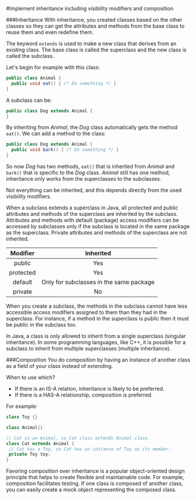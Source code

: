 #Implement inheritance including visibility modifiers and composition

###Inheritance
With inheritance, you created classes based on the other classes so they can get the attributes and methods from the base class to reuse them and even redefine them.

The keyword `extends` is used to make a new class that derives from an existing class. The base class is called the superclass and the new class is called the subclass.

Let's begin for example with this class:
````java
public class Animal {
  public void eat() { /* Do something */ }
}
````
A subclass can be:
````java
public class Dog extends Animal {
}
````
By inheriting from *Animal*, the *Dog* class automatically gets the method `eat()`. We can add a method to the class:
````java
public class Dog extends Animal {
  public void bark() { /* Do something */ }
}
````
So now *Dog* has two methods, `eat()` that is inherited from *Animal* and `bark()` that is specific to the *Dog* class. *Animal* still has one method, inheritance only works from the superclasses to the subclasses.

Not everything can be inherited, and this depends directly from the used visibility modifiers.

When a subclass extends a superclass in Java, all protected and public attributes and methods of the superclass are inherited by the subclass. Attributes and methods with default (package) access modifiers can be accessed by subclasses only if the subclass is located in the same package as the superclass. Private attributes and methods of the superclass are not inherited.

| Modifier | Inherited |
| :----------------: |:------------:|
| public | Yes |
| protected | Yes |
| default | Only for subclasses in the same package |
| private | No |

When you create a subclass, the methods in the subclass cannot have less accessible access modifiers assigned to them than they had in the superclass. For instance, if a method in the superclass is public then it must be public in the subclass too.

In Java, a class is only allowed to inherit from a single superclass (singular inheritance). In some programming languages, like C++, it is possible for a subclass to inherit from multiple superclasses (multiple inheritance).

###Composition
You do composition by having an instance of another class as a field of your class instead of extending.

When to use which?
* If there is an IS-A relation, inheritance is likely to be preferred.
* If there is a HAS-A relationship, composition is preferred.

For example:
````java
class Toy {} 

class Animal{} 

// Cat is an Animal, so Cat class extends Animal class.
class Cat extends Animal { 
 // Cat has a Toy, so Cat has an instance of Toy as its member.
 private Toy toy; 
}
````

Favoring composition over inheritance is a popular object-oriented design principle that helps to create flexible and maintainable code. For example, composition facilitates testing. If one class is composed of another class, you can easily create a mock object representing the composed class.
